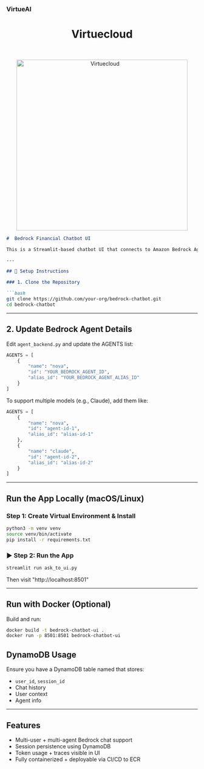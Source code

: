 ### VirtueAI

<h1 align="center"> Virtuecloud </h1> <br>
<p align="center">
  <a href="https://virtuecloud.io/">
    <img alt="Virtuecloud" title="Virtuecloud" src="https://virtuecloud.io/assets/images/logo.png" width="450">
  </a>
</p>

````markdown
#  Bedrock Financial Chatbot UI

This is a Streamlit-based chatbot UI that connects to Amazon Bedrock Agents to answer personalized financial planning questions using user profile context.

---

## 🔧 Setup Instructions

### 1. Clone the Repository

```bash
git clone https://github.com/your-org/bedrock-chatbot.git
cd bedrock-chatbot
````

---

##  2. Update Bedrock Agent Details

Edit `agent_backend.py` and update the AGENTS list:

```python
AGENTS = [
    {
        "name": "nova",
        "id": "YOUR_BEDROCK_AGENT_ID",
        "alias_id": "YOUR_BEDROCK_AGENT_ALIAS_ID"
    }
]
```

To support multiple models (e.g., Claude), add them like:

```python
AGENTS = [
    {
        "name": "nova",
        "id": "agent-id-1",
        "alias_id": "alias-id-1"
    },
    {
        "name": "claude",
        "id": "agent-id-2",
        "alias_id": "alias-id-2"
    }
]
```

---

##  Run the App Locally (macOS/Linux)

### Step 1: Create Virtual Environment & Install

```bash
python3 -m venv venv
source venv/bin/activate
pip install -r requirements.txt
```

### ▶ Step 2: Run the App

```bash
streamlit run ask_to_ui.py
```

Then visit "http://localhost:8501"

---

## Run with Docker (Optional)

Build and run:

```bash
docker build -t bedrock-chatbot-ui .
docker run -p 8501:8501 bedrock-chatbot-ui
```

## DynamoDB Usage

Ensure you have a DynamoDB table named that stores:

* `user_id`, `session_id`
* Chat history
* User context
* Agent info

---

## Features

* Multi-user + multi-agent Bedrock chat support
* Session persistence using DynamoDB
* Token usage + traces visible in UI
* Fully containerized + deployable via CI/CD to ECR
